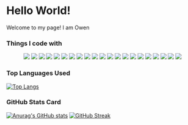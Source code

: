 <!--
**owood34/owood34** is a ✨ _special_ ✨ repository because its `README.md` (this file) appears on your GitHub profile.

Here are some ideas to get you started:

- 🔭 I’m currently working on ...
- 🌱 I’m currently learning ...
- 👯 I’m looking to collaborate on ...
- 🤔 I’m looking for help with ...
- 💬 Ask me about ...
- 📫 How to reach me: ...
- 😄 Pronouns: ...
- ⚡ Fun fact: ...
-->

<h1> Hello World! </h1>

<p> Welcome to my page! I am Owen</p>

<h3> Things I code with </h3>
<p align="center">
  <img src="https://img.shields.io/badge/-HTML5-e34c26?style=for-the-badge&logo=html5&logoColor=white" />
  <img src="https://img.shields.io/badge/-CSS-264DE4?style=for-the-badge&logo=css3" />
  <img src="https://img.shields.io/badge/JAVASCRIPT-323330?style=for-the-badge&logo=javascript&logoColor=F7DF1E" />
  <img src="https://img.shields.io/badge/-JAVA-F89820?style=for-the-badge&logo=java" />
  <img src="https://img.shields.io/badge/-C SHARP-682876?style=for-the-badge&logo=csharp" />
  <img src="https://img.shields.io/badge/-C-A9B9CB?style=for-the-badge&logo=c&logoColor=white" />
  <img src="https://img.shields.io/badge/-C++-5E97D0?style=for-the-badge&logo=cplusplus" />
  <img src="https://img.shields.io/badge/-PYTHON-FFDE57?style=for-the-badge&logo=python" />
  <img src="https://img.shields.io/badge/-BABYLON-B8464B?style=for-the-badge&logo=babylon.js" /> 
  <img src="https://img.shields.io/badge/-VUE-35495E?style=for-the-badge&logo=vue.js&logoColor=4FC08D" />
  <img src="https://img.shields.io/badge/REACT-20232A?style=for-the-badge&logo=react&logoColor=61DAFB" />
  <img src="https://img.shields.io/badge/-D3-F9A03C?style=for-the-badge&logo=d3.js&logoColor=white" />
  <img src="https://img.shields.io/badge/BOOTSTRAP-563D7C?style=for-the-badge&logo=bootstrap&logoColor=white" />
  <img src="https://img.shields.io/badge/NODE%20JS-339933?style=for-the-badge&logo=nodedotjs&logoColor=white" />
  <img src="https://img.shields.io/badge/Express%20js-000000?style=for-the-badge&logo=express&logoColor=white" />
  <img src="https://img.shields.io/badge/Blazor-512BD4?style=for-the-badge&logo=blazor&logoColor=white" />
  <img src="https://img.shields.io/badge/MONGODB-4EA94B?style=for-the-badge&logo=mongodb&logoColor=white" />
  <img src="https://img.shields.io/badge/MySQL-005C84?style=for-the-badge&logo=mysql&logoColor=white" />
  <img src="https://img.shields.io/badge/PostgreSQL-316192?style=for-the-badge&logo=postgresql&logoColor=white" />
  <img src="https://img.shields.io/badge/rabbitmq-%23FF6600.svg?&style=for-the-badge&logo=rabbitmq&logoColor=white" />
  <img src="https://img.shields.io/badge/-DOCKER-0DB7ED?style=for-the-badge&logo=docker&logoColor=white"/>
</p>

<h3> Top Languages Used </h3>

[![Top Langs](https://github-readme-stats.vercel.app/api/top-langs/?username=owood34&layout=compact&theme=light)](https://github.com/anuraghazra/github-readme-stats)

<h3> GitHub Stats Card </h3>

[![Anurag's GitHub stats](https://github-readme-stats.vercel.app/api?username=owood34)](https://github.com/owood34/github-readme-stats)
[![GitHub Streak](http://github-readme-streak-stats.herokuapp.com?user=owood34&theme=light&background=FFFFFF&title_color=red&text_color=red)](https://git.io/streak-stats)



